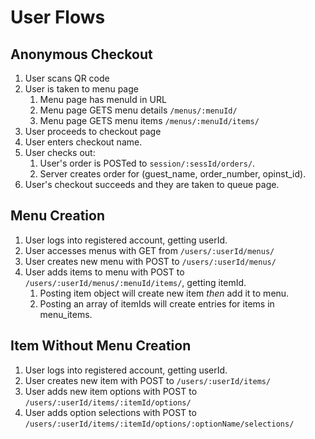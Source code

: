 # User Flows

## Anonymous Checkout

1. User scans QR code
2. User is taken to menu page
    1. Menu page has menuId in URL
    2. Menu page GETS menu details `/menus/:menuId/`
    3. Menu page GETS menu items `/menus/:menuId/items/`
3. User proceeds to checkout page
4. User enters checkout name.
5. User checks out:
    1. User's order is POSTed to `session/:sessId/orders/`.
    2. Server creates order for (guest_name, order_number, opinst_id).
6. User's checkout succeeds and they are taken to queue page.

## Menu Creation

1. User logs into registered account, getting userId.
2. User accesses menus with GET from `/users/:userId/menus/`
3. User creates new menu with POST to `/users/:userId/menus/`
4. User adds items to menu with POST to `/users/:userId/menus/:menuId/items/`, getting itemId.
    1. Posting item object will create new item _then_ add it to menu.
    2. Posting an array of itemIds will create entries for items in menu_items.

## Item Without Menu Creation

1. User logs into registered account, getting userId.
2. User creates new item with POST to `/users/:userId/items/`
3. User adds new item options with POST to `/users/:userId/items/:itemId/options/`
4. User adds option selections with POST to `/users/:userId/items/:itemId/options/:optionName/selections/`
